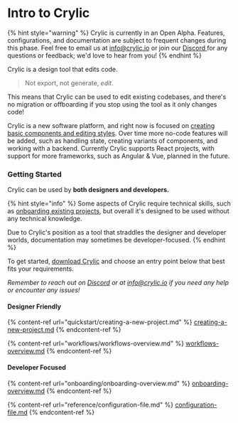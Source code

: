 # Intro to Crylic

{% hint style="warning" %}
Crylic is currently in an Open Alpha. Features, configurations, and documentation are subject to frequent changes during this phase. Feel free to email us at [info@crylic.io](mailto:info@crylic.io) or join our [Discord ](https://discord.gg/qazKnvmF9F)for any questions or feedback; we'd love to hear from you!
{% endhint %}

Crylic is a design tool that edits code.

> Not export, not generate, _edit_.

This means that Crylic can be used to edit existing codebases, and there's no migration or offboarding if you stop using the tool as it only changes code!

Crylic is a new software platform, and right now is focused on [creating basic components and editing styles](workflows/component-library.md). Over time more no-code features will be added, such as handling state, creating variants of components, and working with a backend. Currently Crylic supports React projects, with support for more frameworks, such as Angular & Vue, planned in the future.

### Getting Started

Crylic can be used by **both designers and developers.**

{% hint style="info" %}
Some aspects of Crylic require technical skills, such as [onboarding existing projects](onboarding/onboarding-overview.md), but overall it's designed to be used without any technical knowledge.

Due to Crylic's position as a tool that straddles the designer and developer worlds, documentation may sometimes be developer-focused.
{% endhint %}

To get started, [download Crylic](https://www.crylic.io/download) and choose an entry point below that best fits your requirements.

_Remember to reach out on_ [_Discord_](https://discord.com/invite/qazKnvmF9F) _or at_ [_info@crylic.io_](mailto:info@crylic.io) _if you need any help or encounter any issues!_

#### Designer Friendly

{% content-ref url="quickstart/creating-a-new-project.md" %}
[creating-a-new-project.md](quickstart/creating-a-new-project.md)
{% endcontent-ref %}

{% content-ref url="workflows/workflows-overview.md" %}
[workflows-overview.md](workflows/workflows-overview.md)
{% endcontent-ref %}

#### Developer Focused

{% content-ref url="onboarding/onboarding-overview.md" %}
[onboarding-overview.md](onboarding/onboarding-overview.md)
{% endcontent-ref %}

{% content-ref url="reference/configuration-file.md" %}
[configuration-file.md](reference/configuration-file.md)
{% endcontent-ref %}
